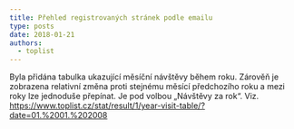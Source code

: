 ```yaml
---
title: Přehled registrovaných stránek podle emailu
type: posts
date: 2018-01-21
authors:
  - toplist
---
```

Byla přidána tabulka ukazující měsíční návštěvy během roku. Zárověň je zobrazena relativní změna proti stejnému měsící předchozího roku a mezi roky lze jednoduše přepínat. Je pod volbou „Návštěvy za rok“. Viz. https://www.toplist.cz/stat/result/1/year-visit-table/?date=01.%2001.%202008